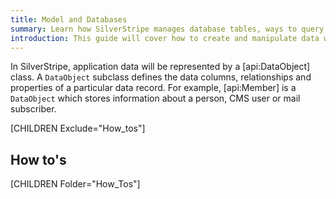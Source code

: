 ```yaml
---
title: Model and Databases
summary: Learn how SilverStripe manages database tables, ways to query your database and how to publish data.
introduction: This guide will cover how to create and manipulate data within SilverStripe and how to use the ORM (Object Relational Model) to query data.
---
```

In SilverStripe, application data will be represented by a [api:DataObject] class. A `DataObject` subclass defines the
data columns, relationships and properties of a particular data record. For example, [api:Member] is a `DataObject` 
which stores information about a person, CMS user or mail subscriber.

[CHILDREN Exclude="How_tos"]

## How to's

[CHILDREN Folder="How_Tos"]